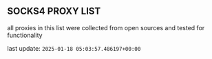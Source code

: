 ## SOCKS4 PROXY LIST

all proxies in this list were collected from open sources and tested for functionality

last update: `2025-01-18 05:03:57.486197+00:00`